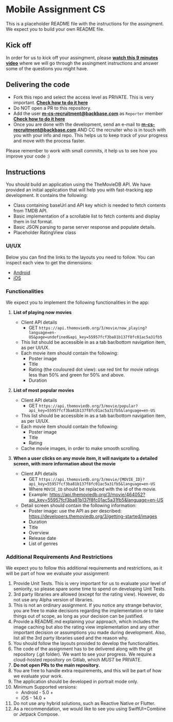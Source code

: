# Mobile Assignment CS
This is a placeholder README file with the instructions for the assingment. We expect you to build your own README file.

## Kick off
In order for us to kick off your assingment, please **[watch this 9 minutes video](https://youtu.be/qUkYkm9bWak)** where we will go through the assingment instructions and answer some of the questions you might have.

## Delivering the code
* Fork this repo and select the access level as PRIVATE. This is very important. **[Check how to do it here](https://docs.gitlab.com/ee////user/project/working_with_projects.html#fork-a-project)**
* Do NOT open a PR to this repository.
* Add the user **m-cs-recruitment@backbase.com** as `Reporter` member **[Check how to do it here](https://docs.gitlab.com/ee/user/project/members/#add-a-user)**
* Once you are done with the development, send an e-mail to **m-cs-recruitment@backbase.com** AND CC the recruiter who is in touch with you with your info and repo. This helps us to keep track of your progress and move with the process faster.

Please remember to work with small commits, it help us to see how you improve your code :)

## Instructions

You should build an application using the TheMovieDB API. We have provided an initial application that will help you with fast-tracking app development. It contains the following:

* Class containing baseUrl and API key which is needed to fetch contents from TMDB API.
* Basic implementation of a scrollable list to fetch contents and display them in list format.
* Basic JSON parsing to parse server response and populate details.
* Placeholder RatingView class

### UI/UX
Below you can find the links to the layouts you need to follow. You can inspect each view to get the dimensions:

* [Android](https://share.goabstract.com/bd042e15-d8d9-4a19-8be0-c8e7d42a646c)
* [iOS](https://share.goabstract.com/cc138f78-f400-415e-96e8-ae705b715897)

### Functionalities
We expect you to implement the following functionalities in the app:

1. **List of playing now movies**
	* Client API details 
		* GET `https://api.themoviedb.org/3/movie/now_playing?language=en-US&page=undefined&api_key=55957fcf3ba81b137f8fc01ac5a31fb5`
	* This list should be accessible in as a tab bar/bottom navigation item, as per UI/UX.
	* Each movie item should contain the following:
		* Poster image
		* Title
		* Rating (the couloured dot view): use red tint for movie ratings less than 50% and green for 50% and above.
		* Duration
	
2. **List of most popular movies**
	* Client API details  
		* GET `https://api.themoviedb.org/3/movie/popular?api_key=55957fcf3ba81b137f8fc01ac5a31fb5&language=en-US`
	* This list should be accessible in as a tab bar/bottom navigation item, as per UI/UX.
	* Each movie item should contain the following:
		* Poster image
		* Title
		* Rating
	* Cache movie images, in order to make smooth scrolling.
	
3. **When a user clicks on any movie item, it will navigate to a detailed screen, with more information about the movie**
	* Client API details 
		* GET `https://api.themoviedb.org/3/movie/{MOVIE_ID}?api_key=55957fcf3ba81b137f8fc01ac5a31fb5&language=en-US`
		* Where `MOVIE_ID` should be replaced with the id of the movie.
		* Example: https://api.themoviedb.org/3/movie/464052?api_key=55957fcf3ba81b137f8fc01ac5a31fb5&language=en-US
	* Detail screen should contain the following information:
		* Poster image: use the API as per described: https://developers.themoviedb.org/3/getting-started/images
		* Duration
		* Title
		* Overview
		* Release date
		* List of genres
	
### Additional Requirements And Restrictions
We expect you to follow this additional requirements and restrictions, as it will be part of how we evaluate your assignment:

1. Provide Unit Tests. This is very important for us to evaluate your level of seniority, so please spare some time to spend on developing Unit Tests.
2. 3rd party libraries are allowed (except for the rating view). However, do not use any Alpha version of libraries.
3. This is not an ordinary assignment. If you notice any strange behavior, you are free to make decisions regarding the implementation or to take things out of scope, as long as your decision can be justified.
4. Provide a README.md explaining your approach, which includes the image caching but also the rating view implementation and any other important decision or assumptions you made during development. Also, list all the 3rd party libraries used and the reason why.
5. You should follow the layouts provided to develop the functionalities.
6. The code of the assignment has to be delivered along with the git repository (.git folder). We want to see your progress. We require a cloud-hosted repository on Gitlab, which *MUST* be PRIVATE.
7. **Do not open PRs to the main repository.**
8. You are free to handle extra requirements, and this will be part of how we evaluate your work.
7. The application should be developed in portrait mode only.
9. Minimum Supported versions:
	* Android - 5.0 +
	* iOS - 14.0 +
10. Do not use any hybrid solutions, such as Reactive Native or Flutter.
11. As a recommendation, we would like to see you using SwiftUI+Combine or Jetpack Compose.


